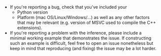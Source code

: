 - If you're reporting a bug, check that you've included your 
  - Python version
  - Platform (mac OS/Linux/Windows/...)
  as well as any other factors that may be relevant (e.g. version of MSVC used to compile the C++ extensions).
- If you're reporting a problem with the inference, please include a minimal working example that demonstrates
  the issue. If constructing such an example is difficult, feel free to open an issue nonetheless but keep in
  mind that reproducing (and fixing) the issue may be a lot harder.
